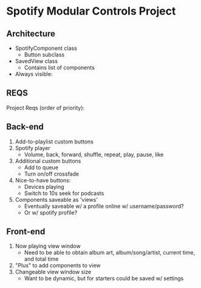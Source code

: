 # Spotify Modular Controls Project

## Architecture

* SpotifyComponent class
    * Button subclass
* SavedView class
    * Contains list of components
* Always visible: 


## REQS
Project Reqs (order of priority):
## Back-end

1. Add-to-playlist custom buttons
3. Spotify player 
    * Volume, back, forward, shuffle, repeat, play, pause, like
4. Additional custom buttons
    * Add to queue
    * Turn on/off crossfade
5. Nice-to-have buttons:
    * Devices playing
    * Switch to 10s seek for podcasts
6. Components saveable as 'views'
    * Eventually saveable w/ a profile online w/ username/password?
    * Or w/ spotify profile?

## Front-end

1. Now playing view window
    * Need to be able to obtain album art, album/song/artist, current time, and total time
2. "Plus" to add components to view
3. Changeable view window size
    * Want to be dynamic, but for starters could be saved w/ settings

